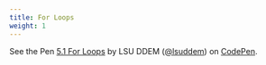 ```yaml
---
title: For Loops
weight: 1
---
```

<p data-height="600" data-theme-id="33744" data-slug-hash="437a635cc3be524f089773f9ab17d31a" data-default-tab="js" data-user="lsuddem" data-pen-title="5.1 For Loops" class="codepen">See the Pen <a href="https://codepen.io/lsuddem/pen/437a635cc3be524f089773f9ab17d31a/">5.1 For Loops</a> by LSU DDEM (<a href="https://codepen.io/lsuddem">@lsuddem</a>) on <a href="https://codepen.io">CodePen</a>.</p>
<script async src="https://static.codepen.io/assets/embed/ei.js"></script>
